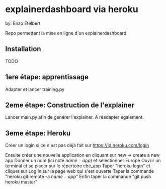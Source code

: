 # explainerdashboard via heroku
by: Enzo Etelbert

Repo permettant la mise en ligne d'un explainerdashboard

 ## Installation

TODO

## 1ere étape: apprentissage

Adapter et lancer training.py

## 2eme étape: Construction de l'explainer

Lancer main.py afin de générer l'explainer. A réadapter également.

## 3eme étape: Heroku

Créer un login si ce n'est pas déjà fait sur https://id.heroku.com/login 

Ensuite créer une nouvelle application en cliquant sur new -> create a new app
Donner un nom (ici noté $name-app$) et sélectionner Europe
Ouvrir un terminal et se placer sur le répertoire cbe_app
Taper "heroku login" et cliquer sur Log In sur la page web qui s'est ouverte
Taper la commande "heroku git:remote -a $name-app$"
Enfin taper la commande "git push heroku master"